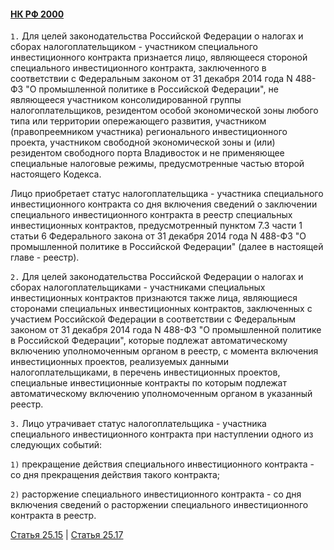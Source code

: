 #### [НК РФ 2000](https://lalawland.github.io/eurasia/russia/taxes)

`1.` Для целей законодательства Российской Федерации о налогах и сборах налогоплательщиком - участником специального инвестиционного контракта признается лицо, являющееся стороной специального инвестиционного контракта, заключенного в соответствии с Федеральным законом от 31 декабря 2014 года N 488-ФЗ "О промышленной политике в Российской Федерации", не являющееся участником консолидированной группы налогоплательщиков, резидентом особой экономической зоны любого типа или территории опережающего развития, участником (правопреемником участника) регионального инвестиционного проекта, участником свободной экономической зоны и (или) резидентом свободного порта Владивосток и не применяющее специальные налоговые режимы, предусмотренные частью второй настоящего Кодекса.

Лицо приобретает статус налогоплательщика - участника специального инвестиционного контракта со дня включения сведений о заключении специального инвестиционного контракта в реестр специальных инвестиционных контрактов, предусмотренный пунктом 7.3 части 1 статьи 6 Федерального закона от 31 декабря 2014 года N 488-ФЗ "О промышленной политике в Российской Федерации" (далее в настоящей главе - реестр).

`2.` Для целей законодательства Российской Федерации о налогах и сборах налогоплательщиками - участниками специальных инвестиционных контрактов признаются также лица, являющиеся сторонами специальных инвестиционных контрактов, заключенных с участием Российской Федерации в соответствии с Федеральным законом от 31 декабря 2014 года N 488-ФЗ "О промышленной политике в Российской Федерации", которые подлежат автоматическому включению уполномоченным органом в реестр, с момента включения инвестиционных проектов, реализуемых данными налогоплательщиками, в перечень инвестиционных проектов, специальные инвестиционные контракты по которым подлежат автоматическому включению уполномоченным органом в указанный реестр.

`3.` Лицо утрачивает статус налогоплательщика - участника специального инвестиционного контракта при наступлении одного из следующих событий:

`1)` прекращение действия специального инвестиционного контракта - со дня прекращения действия такого контракта;

`2)` расторжение специального инвестиционного контракта - со дня включения сведений о расторжении специального инвестиционного контракта в реестр.

[Статья 25.15](https://lalawland.github.io/eurasia/russia/taxes/art25.15) | [Статья 25.17](https://lalawland.github.io/eurasia/russia/taxes/art25.17)
